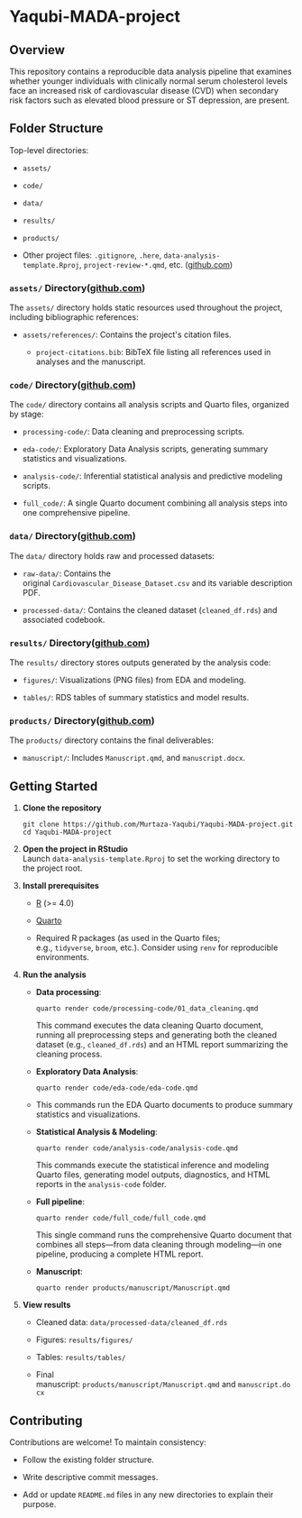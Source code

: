 # Yaqubi-MADA-project

## Overview

This repository contains a reproducible data analysis pipeline that examines whether younger individuals with clinically normal serum cholesterol levels face an increased risk of cardiovascular disease (CVD) when secondary risk factors such as elevated blood pressure or ST depression, are present.

## Folder Structure

Top-level directories:

-   `assets/`

-   `code/`

-   `data/`

-   `results/`

-   `products/`

-   Other project files: `.gitignore`, `.here`, `data-analysis-template.Rproj`, `project-review-*.qmd`, etc. ([github.com](https://github.com/Murtaza-Yaqubi/Yaqubi-MADA-project))

### `assets/` Directory([github.com](https://github.com/Murtaza-Yaqubi/Yaqubi-MADA-project/tree/main/assets))

The `assets/` directory holds static resources used throughout the project, including bibliographic references:

-   `assets/references/`: Contains the project's citation files.

    -   `project-citations.bib`: BibTeX file listing all references used in analyses and the manuscript.

### `code/` Directory([github.com](https://github.com/Murtaza-Yaqubi/Yaqubi-MADA-project/tree/main/code))

The `code/` directory contains all analysis scripts and Quarto files, organized by stage:

-   `processing-code/`: Data cleaning and preprocessing scripts.

-   `eda-code/`: Exploratory Data Analysis scripts, generating summary statistics and visualizations.

-   `analysis-code/`: Inferential statistical analysis and predictive modeling scripts.

-   `full_code/`: A single Quarto document combining all analysis steps into one comprehensive pipeline.

### `data/` Directory([github.com](https://github.com/Murtaza-Yaqubi/Yaqubi-MADA-project/tree/main/data))

The `data/` directory holds raw and processed datasets:

-   `raw-data/`: Contains the original `Cardiovascular_Disease_Dataset.csv` and its variable description PDF.

-   `processed-data/`: Contains the cleaned dataset (`cleaned_df.rds`) and associated codebook.

### `results/` Directory([github.com](https://github.com/Murtaza-Yaqubi/Yaqubi-MADA-project/tree/main/results))

The `results/` directory stores outputs generated by the analysis code:

-   `figures/`: Visualizations (PNG files) from EDA and modeling.

-   `tables/`: RDS tables of summary statistics and model results.

### `products/` Directory([github.com](https://github.com/Murtaza-Yaqubi/Yaqubi-MADA-project/tree/main/products))

The `products/` directory contains the final deliverables:

-   `manuscript/`: Includes `Manuscript.qmd`, and `manuscript.docx`.

## Getting Started

1.  **Clone the repository**

    ```         
    git clone https://github.com/Murtaza-Yaqubi/Yaqubi-MADA-project.git
    cd Yaqubi-MADA-project
    ```

2.  **Open the project in RStudio**\
    Launch `data-analysis-template.Rproj` to set the working directory to the project root.

3.  **Install prerequisites**

    -   [R](https://cran.r-project.org/) (\>= 4.0)

    -   [Quarto](https://quarto.org/)

    -   Required R packages (as used in the Quarto files; e.g., `tidyverse`, `broom`, etc.). Consider using `renv` for reproducible environments.

4.  **Run the analysis**

    -   **Data processing**:

        ```         
        quarto render code/processing-code/01_data_cleaning.qmd
        ```

        This command executes the data cleaning Quarto document, running all preprocessing steps and generating both the cleaned dataset (e.g., `cleaned_df.rds`) and an HTML report summarizing the cleaning process.

    -   **Exploratory Data Analysis**:

        ```         
        quarto render code/eda-code/eda-code.qmd
        ```

    -   This commands run the EDA Quarto documents to produce summary statistics and visualizations.

    -   **Statistical Analysis & Modeling**:

        ```         
        quarto render code/analysis-code/analysis-code.qmd
        ```

        This commands execute the statistical inference and modeling Quarto files, generating model outputs, diagnostics, and HTML reports in the `analysis-code` folder.

    -   **Full pipeline**:

        ```         
        quarto render code/full_code/full_code.qmd
        ```

        This single command runs the comprehensive Quarto document that combines all steps—from data cleaning through modeling—in one pipeline, producing a complete HTML report.

    -   **Manuscript**:

        ```         
        quarto render products/manuscript/Manuscript.qmd
        ```

5.  **View results**

    -   Cleaned data: `data/processed-data/cleaned_df.rds`

    -   Figures: `results/figures/`

    -   Tables: `results/tables/`

    -   Final manuscript: `products/manuscript/Manuscript.qmd` and `manuscript.docx`

## Contributing

Contributions are welcome! To maintain consistency:

-   Follow the existing folder structure.

-   Write descriptive commit messages.

-   Add or update `README.md` files in any new directories to explain their purpose.
